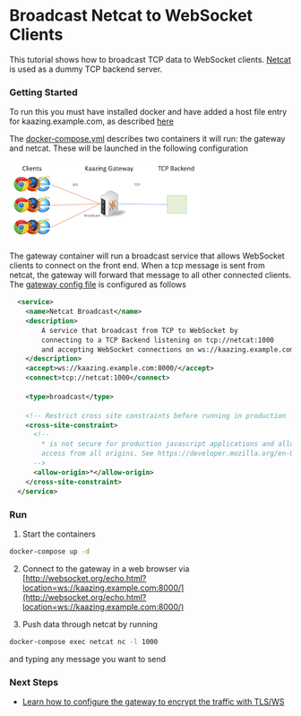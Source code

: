 # Broadcast Netcat to WebSocket Clients

This tutorial shows how to broadcast TCP data to WebSocket clients.  [Netcat](https://en.wikipedia.org/wiki/Netcat) is used as a dummy TCP backend server.

### Getting Started

To run this you must have installed docker and have added a host file entry for kaazing.example.com, as described [here](../../README.md)

The [docker-compose.yml](docker-compose.yml) describes two containers it will run: the gateway and netcat.  These will be launched in the following configuration

![Broadcast architecture](../broadcast.png)

The gateway container will run a broadcast service that allows WebSocket clients to connect on the front end.  When a tcp message is sent from netcat, the gateway will forward that message to all other connected clients.  The [gateway config file](gateway/broadcast-gateway-config.xml) is configured as follows

```xml
  <service>
    <name>Netcat Broadcast</name>
    <description>
        A service that broadcast from TCP to WebSocket by
        connecting to a TCP Backend listening on tcp://netcat:1000
        and accepting WebSocket connections on ws://kaazing.example.com:8000/
    </description>
    <accept>ws://kaazing.example.com:8000/</accept>
    <connect>tcp://netcat:1000</connect>

    <type>broadcast</type>

    <!-- Restrict cross site constraints before running in production -->
    <cross-site-constraint>
      <!--
        * is not secure for production javascript applications and allows
        access from all origins. See https://developer.mozilla.org/en-US/docs/Web/HTTP/Access_control_CORS
      -->
      <allow-origin>*</allow-origin>
    </cross-site-constraint>
  </service>
```

### Run

1. Start the containers
  ```bash
  docker-compose up -d
  ```

2. Connect to the gateway in a web browser via [http://websocket.org/echo.html?location=ws://kaazing.example.com:8000/](http://websocket.org/echo.html?location=ws://kaazing.example.com:8000/)

3. Push data through netcat by running
  ```bash
  docker-compose exec netcat nc -l 1000
  ```
  and typing any message you want to send
  
### Next Steps
  
- [Learn how to configure the gateway to encrypt the traffic with TLS/WS](../../wss)
